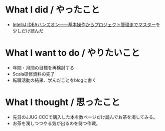 # What I did / やったこと
- [IntelliJ IDEAハンズオン――基本操作からプロジェクト管理までマスター](https://www.amazon.co.jp/dp/4774193836)を少しだけ読んだ

# What I want to do / やりたいこと
- 年間・月間の目標を再検討する
- Scala研修資料の完了
- 転職活動の結果、学んだことをblogに書く

# What I thought / 思ったこと
- 先日のJJUG CCCで購入した本を数ページだけ読んでお茶を濁してみる。
- お茶を濁しつつやる気が出るのを待つ作戦。
